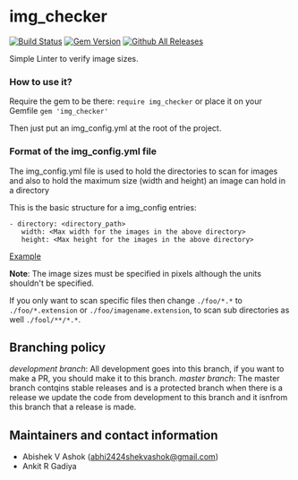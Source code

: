 # img_checker

[![Build Status](https://travis-ci.org/Abhi2424shek/img_checker.svg)](https://travis-ci.org/Abhi2424shek/img_checker)
[![Gem Version](https://badge.fury.io/rb/img_checker.svg)](https://badge.fury.io/rb/img_checker)
[![Github All Releases](https://img.shields.io/github/downloads/abishekvashok/img_checker/total.svg)]()


Simple Linter to verify image sizes.

### How to use it?
Require the gem to be there:
`require img_checker`
or place it on your Gemfile
`gem 'img_checker'`

Then just put an img_config.yml at the root of the project.

### Format of the img_config.yml file
The img_config.yml file is used to hold the directories to scan for images
and also to hold the maximum size (width and height) an image can hold in a directory

This is the basic structure for a img_config entries:
```
- directory: <directory_path>
   width: <Max width for the images in the above directory>
   height: <Max height for the images in the above directory>
```

[Example](https://github.com/Abhi2424shek/img_checker/blob/master/test/img_config.yml)

**Note**: The image sizes must be specified in pixels although the units shouldn't be specified.

If you only want to scan specific files then change `./foo/*.*` to `./foo/*.extension` or
`./foo/imagename.extension`, to scan sub directories as well `./fool/**/*.*`.

## Branching policy
_development branch_: All development goes into this branch, if you want to make a PR, you should make it to this branch.
_master branch_: The master branch contqins stable releases and is a protected branch when there is a release we update the code from development to this branch and it isnfrom this branch that a release is made.

## Maintainers and contact information
- Abishek V Ashok (abhi2424shekvashok@gmail.com)
- Ankit R Gadiya
